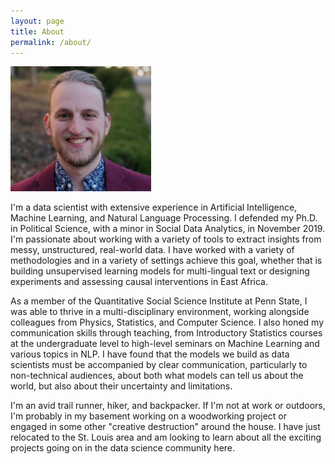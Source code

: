 ```yaml
---
layout: page
title: About
permalink: /about/
---
```


<img src="/assets/cropped_photo.jpg" width="225" height="200" /> 

I'm a data scientist with extensive experience in Artificial Intelligence, Machine Learning, and Natural Language Processing. I defended my Ph.D. in Political Science, with a minor in Social Data Analytics, in November 2019. I'm passionate about working with a variety of tools to extract insights from messy, unstructured, real-world data. I have worked with a variety of methodologies and in a variety of settings achieve this goal, whether that is building unsupervised learning models for multi-lingual text or designing experiments and assessing causal interventions in East Africa.

As a member of the Quantitative Social Science Institute at Penn State, I was able to thrive in a multi-disciplinary environment, working alongside colleagues from Physics, Statistics, and Computer Science. I also honed my communication skills through teaching, from Introductory Statistics courses at the undergraduate level to high-level seminars on Machine Learning and various topics in NLP. I have found that the models we build as data scientists must be accompanied by clear communication, particularly to non-technical audiences, about both what models can tell us about the world, but also about their uncertainty and limitations.

I'm an avid trail runner, hiker, and backpacker. If I'm not at work or outdoors, I'm probably in my basement working on a woodworking project or engaged in some other "creative destruction" around the house. I have just relocated to the St. Louis area and am looking to learn about all the exciting projects going on in the data science community here. 
